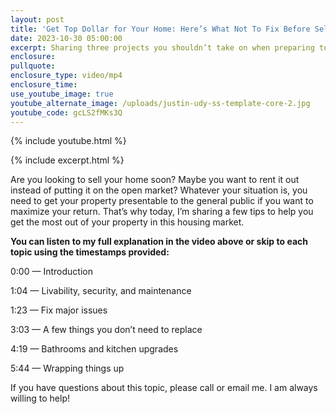 ```yaml
---
layout: post
title: 'Get Top Dollar for Your Home: Here’s What Not To Fix Before Selling'
date: 2023-10-30 05:00:00
excerpt: Sharing three projects you shouldn’t take on when preparing to sell.
enclosure:
pullquote:
enclosure_type: video/mp4
enclosure_time:
use_youtube_image: true
youtube_alternate_image: /uploads/justin-udy-ss-template-core-2.jpg
youtube_code: gcLS2fMKs3Q
---
```

{% include youtube.html %}

{% include excerpt.html %}

Are you looking to sell your home soon? Maybe you want to rent it out instead of putting it on the open market? Whatever your situation is, you need to get your property presentable to the general public if you want to maximize your return. That’s why today, I’m sharing a few tips to help you get the most out of your property in this housing market.

**You can listen to my full explanation in the video above or skip to each topic using the timestamps provided:**&nbsp;

0:00 — Introduction

1:04 — Livability, security, and maintenance

1:23 — Fix major issues

3:03 — A few things you don’t need to replace

4:19 — Bathrooms and kitchen upgrades

5:44 — Wrapping things up

If you have questions about this topic, please call or email me. I am always willing to help!
